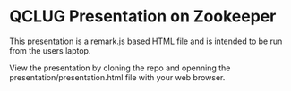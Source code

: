 # QCLUG Presentation on Zookeeper

This presentation is a remark.js based HTML file and is intended to be run from the users laptop.

View the presentation by cloning the repo and openning the presentation/presentation.html file with your web browser.
